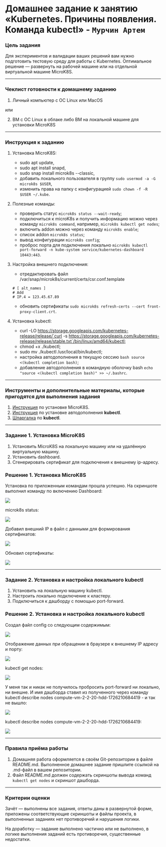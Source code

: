 # Домашнее задание к занятию «Kubernetes. Причины появления. Команда kubectl» - `Мурчин Артем`

### Цель задания

Для экспериментов и валидации ваших решений вам нужно подготовить тестовую среду для работы с Kubernetes. Оптимальное решение — развернуть на рабочей машине или на отдельной виртуальной машине MicroK8S.

------

### Чеклист готовности к домашнему заданию

1. Личный компьютер с ОС Linux или MacOS 

или

2. ВМ c ОС Linux в облаке либо ВМ на локальной машине для установки MicroK8S  

------

### Инструкция к заданию

1. Установка MicroK8S:
    - sudo apt update,
    - sudo apt install snapd,
    - sudo snap install microk8s --classic,
    - добавить локального пользователя в группу `sudo usermod -a -G microk8s $USER`,
    - изменить права на папку с конфигурацией `sudo chown -f -R $USER ~/.kube`.

2. Полезные команды:
    - проверить статус `microk8s status --wait-ready`;
    - подключиться к microK8s и получить информацию можно через команду `microk8s command`, например, `microk8s kubectl get nodes`;
    - включить addon можно через команду `microk8s enable`; 
    - список addon `microk8s status`;
    - вывод конфигурации `microk8s config`;
    - проброс порта для подключения локально `microk8s kubectl port-forward -n kube-system service/kubernetes-dashboard 10443:443`.

3. Настройка внешнего подключения:
    - отредактировать файл /var/snap/microk8s/current/certs/csr.conf.template
    ```shell
    # [ alt_names ]
    # Add
    # IP.4 = 123.45.67.89
    ```
    - обновить сертификаты `sudo microk8s refresh-certs --cert front-proxy-client.crt`.

4. Установка kubectl:
    - curl -LO https://storage.googleapis.com/kubernetes-release/release/`curl -s https://storage.googleapis.com/kubernetes-release/release/stable.txt`/bin/linux/amd64/kubectl;
    - chmod +x ./kubectl;
    - sudo mv ./kubectl /usr/local/bin/kubectl;
    - настройка автодополнения в текущую сессию `bash source <(kubectl completion bash)`;
    - добавление автодополнения в командную оболочку bash `echo "source <(kubectl completion bash)" >> ~/.bashrc`.

------

### Инструменты и дополнительные материалы, которые пригодятся для выполнения задания

1. [Инструкция](https://microk8s.io/docs/getting-started) по установке MicroK8S.
2. [Инструкция](https://kubernetes.io/ru/docs/reference/kubectl/cheatsheet/#bash) по установке автодополнения **kubectl**.
3. [Шпаргалка](https://kubernetes.io/ru/docs/reference/kubectl/cheatsheet/) по **kubectl**.

------

### Задание 1. Установка MicroK8S

1. Установить MicroK8S на локальную машину или на удалённую виртуальную машину.
2. Установить dashboard.
3. Сгенерировать сертификат для подключения к внешнему ip-адресу.

### Решение 1. Установка MicroK8S

Установка по приложенным командам прошла успешно. На скриншоте выполнил команду по включению Dashboard:

![](https://github.com/artmur1/22-01-k8s-kubectl/blob/main/img/22-01-01-01-hw.png)

microk8s status:

![](https://github.com/artmur1/22-01-k8s-kubectl/blob/main/img/22-01-01-02-hw.png)

Добавил внешний IP в файл с данными для формирования сертификатов:

![](https://github.com/artmur1/22-01-k8s-kubectl/blob/main/img/22-01-01-03-hw.png)

Обновил сертификаты:

![](https://github.com/artmur1/22-01-k8s-kubectl/blob/main/img/22-01-01-04-hw.png)

------

### Задание 2. Установка и настройка локального kubectl
1. Установить на локальную машину kubectl.
2. Настроить локально подключение к кластеру.
3. Подключиться к дашборду с помощью port-forward.

### Решение 2. Установка и настройка локального kubectl

Создал файл config со следующим содержимым:

![](https://github.com/artmur1/22-01-k8s-kubectl/blob/main/img/22-01-02-04-hw.png)

Отображение данных при обращении в браузере к внешнему IP адресу и порту:

![](https://github.com/artmur1/22-01-k8s-kubectl/blob/main/img/22-01-02-01-hw.png)

kubectl get nodes:

![](https://github.com/artmur1/22-01-k8s-kubectl/blob/main/img/22-01-02-02-hw.png)

У меня так и никак не получилось пробросить port-forward ни локально, ни внешне. И имя дашборда ставил из полученного через команду kubectl describe nodes compute-vm-2-2-20-hdd-1726210684419 - и так не вышло:

![](https://github.com/artmur1/22-01-k8s-kubectl/blob/main/img/22-01-02-03-hw.png)

kubectl describe nodes compute-vm-2-2-20-hdd-1726210684419:

![](https://github.com/artmur1/22-01-k8s-kubectl/blob/main/img/22-01-02-05-hw.png)

------

### Правила приёма работы

1. Домашняя работа оформляется в своём Git-репозитории в файле README.md. Выполненное домашнее задание пришлите ссылкой на .md-файл в вашем репозитории.
2. Файл README.md должен содержать скриншоты вывода команд `kubectl get nodes` и скриншот дашборда.

------

### Критерии оценки
Зачёт — выполнены все задания, ответы даны в развернутой форме, приложены соответствующие скриншоты и файлы проекта, в выполненных заданиях нет противоречий и нарушения логики.

На доработку — задание выполнено частично или не выполнено, в логике выполнения заданий есть противоречия, существенные недостатки.
